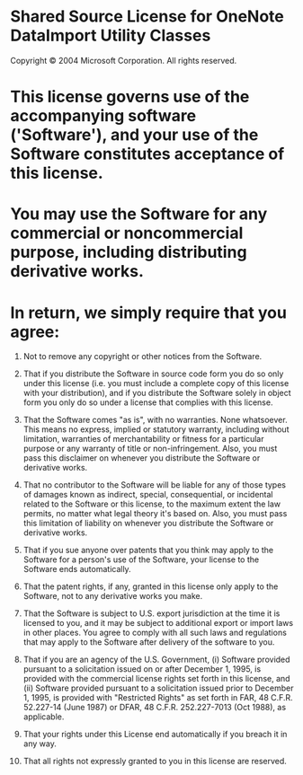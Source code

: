 # Shared Source License for OneNote DataImport Utility Classes

Copyright © 2004 Microsoft Corporation. All rights reserved.

# This license governs use of the accompanying software (\'Software\'), and your use of the Software constitutes acceptance of this license.

# You may use the Software for any commercial or noncommercial purpose, including distributing derivative works.

# In return, we simply require that you agree:

1.  Not to remove any copyright or other notices from the Software.

2.  That if you distribute the Software in source code form you do so
    only under this license (i.e. you must include a complete copy of
    this license with your distribution), and if you distribute the
    Software solely in object form you only do so under a license that
    complies with this license.

3.  That the Software comes \"as is\", with no warranties. None
    whatsoever. This means no express, implied or statutory warranty,
    including without limitation, warranties of merchantability or
    fitness for a particular purpose or any warranty of title or
    non-infringement. Also, you must pass this disclaimer on whenever
    you distribute the Software or derivative works.

4.  That no contributor to the Software will be liable for any of those
    types of damages known as indirect, special, consequential, or
    incidental related to the Software or this license, to the maximum
    extent the law permits, no matter what legal theory it's based on.
    Also, you must pass this limitation of liability on whenever you
    distribute the Software or derivative works.

5.  That if you sue anyone over patents that you think may apply to the
    Software for a person\'s use of the Software, your license to the
    Software ends automatically.

6.  That the patent rights, if any, granted in this license only apply
    to the Software, not to any derivative works you make.

7.  That the Software is subject to U.S. export jurisdiction at the time
    it is licensed to you, and it may be subject to additional export or
    import laws in other places. You agree to comply with all such laws
    and regulations that may apply to the Software after delivery of the
    software to you.

8.  That if you are an agency of the U.S. Government, (i) Software
    provided pursuant to a solicitation issued on or after December 1,
    1995, is provided with the commercial license rights set forth in
    this license, and (ii) Software provided pursuant to a solicitation
    issued prior to December 1, 1995, is provided with "Restricted
    Rights" as set forth in FAR, 48 C.F.R. 52.227-14 (June 1987) or
    DFAR, 48 C.F.R. 252.227-7013 (Oct 1988), as applicable.

9.  That your rights under this License end automatically if you breach
    it in any way.

10. That all rights not expressly granted to you in this license are
    reserved.
